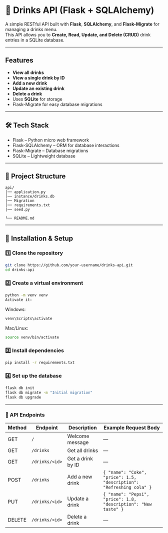# 🍹 Drinks API (Flask + SQLAlchemy)

A simple RESTful API built with **Flask**, **SQLAlchemy**, and **Flask-Migrate** for managing a drinks menu.  
This API allows you to **Create, Read, Update, and Delete (CRUD)** drink entries in a SQLite database.

---

##  Features
- **View all drinks**
- **View a single drink by ID**
- **Add a new drink**
- **Update an existing drink**
- **Delete a drink**
- Uses **SQLite** for storage
- Flask-Migrate for easy database migrations

---

## 🛠 Tech Stack
- Flask – Python micro web framework
- Flask-SQLAlchemy – ORM for database interactions
- Flask-Migrate – Database migrations
- SQLite – Lightweight database

---

## 📂 Project Structure
```
api/
│── application.py 
│── instance/drinks.db
|── Migration
│── requirements.txt
|── seed.py

└── README.md 
```

---

## 🚀 Installation & Setup

### 1️⃣ Clone the repository
```bash
git clone https://github.com/your-username/drinks-api.git
cd drinks-api
```
### 2️⃣ Create a virtual environment
```bash
python -m venv venv
Activate it:
```

Windows:

```bash
venv\Scripts\activate
```
Mac/Linux:

```bash
source venv/bin/activate
```
### 3️⃣ Install dependencies
```bash
pip install -r requirements.txt
```
### 4️⃣ Set up the database
```bash
flask db init
flask db migrate -m "Initial migration"
flask db upgrade
```
---
### 📡 API Endpoints
| Method | Endpoint        | Description        | Example Request Body |
|--------|-----------------|--------------------|----------------------|
| GET    | `/`              | Welcome message    | — |
| GET    | `/drinks`        | Get all drinks     | — |
| GET    | `/drinks/<id>`   | Get a drink by ID  | — |
| POST   | `/drinks`        | Add a new drink    | `{ "name": "Coke", "price": 1.5, "description": "Refreshing cola" }` |
| PUT    | `/drinks/<id>`   | Update a drink     | `{ "name": "Pepsi", "price": 1.8, "description": "New taste" }` |
| DELETE | `/drinks/<id>`   | Delete a drink     | — |

